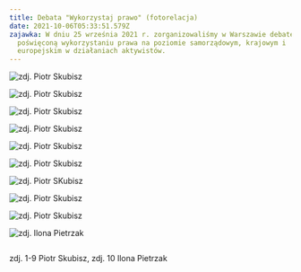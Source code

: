 ```yaml
---
title: Debata "Wykorzystaj prawo" (fotorelacja)
date: 2021-10-06T05:33:51.579Z
zajawka: W dniu 25 września 2021 r. zorganizowaliśmy w Warszawie debatę
  poświęconą wykorzystaniu prawa na poziomie samorządowym, krajowym i
  europejskim w działaniach aktywistów.
---
```

![zdj. Piotr Skubisz](https://res.cloudinary.com/inspro/image/upload/v1633498623/aiso/Zdj%C4%99cia%20szkolenia/2021AISO002.jpg)

![](https://res.cloudinary.com/inspro/image/upload/v1633498622/aiso/Zdj%C4%99cia%20szkolenia/2021AISO011.jpg "zdj. Piotr Skubisz")

![](https://res.cloudinary.com/inspro/image/upload/v1633498622/aiso/Zdj%C4%99cia%20szkolenia/2021AISO010.jpg "zdj. Piotr Skubisz")

![](https://res.cloudinary.com/inspro/image/upload/v1633498622/aiso/Zdj%C4%99cia%20szkolenia/2021AISO040.jpg "zdj. Piotr Skubisz")

![](https://res.cloudinary.com/inspro/image/upload/v1633498622/aiso/Zdj%C4%99cia%20szkolenia/2021AISO038.jpg "zdj. Piotr Skubisz")

![](https://res.cloudinary.com/inspro/image/upload/v1633498623/aiso/Zdj%C4%99cia%20szkolenia/2021AISO050.jpg "zdj. Piotr Skubisz")

![](https://res.cloudinary.com/inspro/image/upload/v1633498623/aiso/Zdj%C4%99cia%20szkolenia/2021AISO096.jpg "zdj. Piotr SKubisz")

![](https://res.cloudinary.com/inspro/image/upload/v1633498623/aiso/Zdj%C4%99cia%20szkolenia/2021AISO052.jpg "zdj. Piotr Skubisz")

![](https://res.cloudinary.com/inspro/image/upload/v1633498622/aiso/Zdj%C4%99cia%20szkolenia/2021AISO046.jpg "zdj. Piotr Skubisz")

![](https://res.cloudinary.com/inspro/image/upload/v1633498623/aiso/Zdj%C4%99cia%20szkolenia/IMG_6861.jpg "zdj. Ilona Pietrzak")

![]()

zdj. 1-9 Piotr Skubisz, zdj. 10 Ilona Pietrzak